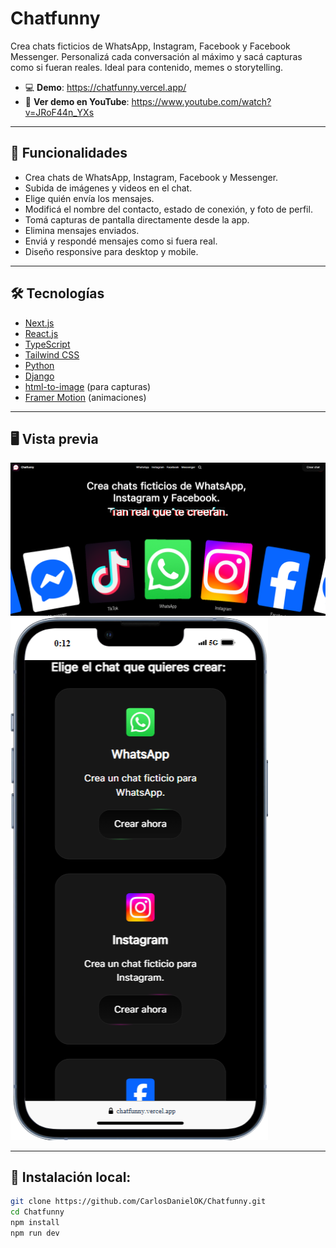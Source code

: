 # Chatfunny

Crea chats ficticios de WhatsApp, Instagram, Facebook y Facebook Messenger. Personalizá cada conversación al máximo y sacá capturas como si fueran reales. Ideal para contenido, memes o storytelling.

- 💻 **Demo**: https://chatfunny.vercel.app/
- 📲 **Ver demo en YouTube**: https://www.youtube.com/watch?v=JRoF44n_YXs

---

## 🚀 Funcionalidades

- Crea chats de WhatsApp, Instagram, Facebook y Messenger.
- Subida de imágenes y videos en el chat.
- Elige quién envía los mensajes.
- Modificá el nombre del contacto, estado de conexión, y foto de perfil.
- Tomá capturas de pantalla directamente desde la app.
- Elimina mensajes enviados.
- Enviá y respondé mensajes como si fuera real.
- Diseño responsive para desktop y mobile.

---

## 🛠️ Tecnologías

- [Next.js](https://nextjs.org/)
- [React.js](https://es.react.dev/)
- [TypeScript](https://www.typescriptlang.org/)
- [Tailwind CSS](https://tailwindcss.com/)
- [Python](https://www.python.org/)
- [Django](https://www.djangoproject.com/)
- [html-to-image](https://www.npmjs.com/package/html-to-image) (para capturas)
- [Framer Motion](https://motion.dev/) (animaciones)

---

## 🖥️ Vista previa

![Captura Desktop](./assets/capturadesktop.png)
![Captura Mobile](./assets/capturamobile.png)

---

## 🔑 Instalación local:

```bash
git clone https://github.com/CarlosDanielOK/Chatfunny.git
cd Chatfunny
npm install
npm run dev
